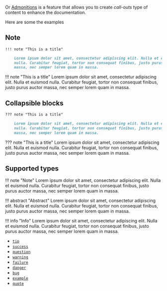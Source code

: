 Or [Admonitions](https://squidfunk.github.io/mkdocs-material/reference/admonitions/) is a feature that allows you to create _call-outs_ type of content to enhance the documentation.

Here are some the examples

## Note

```md
!!! note "This is a title"

    Lorem ipsum dolor sit amet, consectetur adipiscing elit. Nulla et euismod
    nulla. Curabitur feugiat, tortor non consequat finibus, justo purus auctor
    massa, nec semper lorem quam in massa.

```

!!! note "This is a title"
	Lorem ipsum dolor sit amet, consectetur adipiscing elit. Nulla et euismod
    nulla. Curabitur feugiat, tortor non consequat finibus, justo purus auctor
    massa, nec semper lorem quam in massa.

## Collapsible blocks

```md
??? note "This is a title"

    Lorem ipsum dolor sit amet, consectetur adipiscing elit. Nulla et euismod
    nulla. Curabitur feugiat, tortor non consequat finibus, justo purus auctor
    massa, nec semper lorem quam in massa.

```

??? note "This is a title"
	Lorem ipsum dolor sit amet, consectetur adipiscing elit. Nulla et euismod
    nulla. Curabitur feugiat, tortor non consequat finibus, justo purus auctor
    massa, nec semper lorem quam in massa.

## Supported types

!!! note "Note"
	Lorem ipsum dolor sit amet, consectetur adipiscing elit. Nulla et euismod nulla. Curabitur feugiat, tortor non consequat finibus, justo purus auctor massa, nec semper lorem quam in massa.

!!! abstract "Abstract"
	Lorem ipsum dolor sit amet, consectetur adipiscing elit. Nulla et euismod nulla. Curabitur feugiat, tortor non consequat finibus, justo purus auctor massa, nec semper lorem quam in massa.

!!! info "Info"
	Lorem ipsum dolor sit amet, consectetur adipiscing elit. Nulla et euismod nulla. Curabitur feugiat, tortor non consequat finibus, justo purus auctor massa, nec semper lorem quam in massa.

- [`tip`](https://squidfunk.github.io/mkdocs-material/reference/admonitions/#type:tip)
- [`success`](https://squidfunk.github.io/mkdocs-material/reference/admonitions/#type:success)
- [`question`](https://squidfunk.github.io/mkdocs-material/reference/admonitions/#type:question)
- [`warning`](https://squidfunk.github.io/mkdocs-material/reference/admonitions/#type:warning)
- [`failure`](https://squidfunk.github.io/mkdocs-material/reference/admonitions/#type:failure)
- [`danger`](https://squidfunk.github.io/mkdocs-material/reference/admonitions/#type:danger)
- [`bug`](https://squidfunk.github.io/mkdocs-material/reference/admonitions/#type:bug)
- [`example`](https://squidfunk.github.io/mkdocs-material/reference/admonitions/#type:example)
- [`quote`](https://squidfunk.github.io/mkdocs-material/reference/admonitions/#type:quote)

